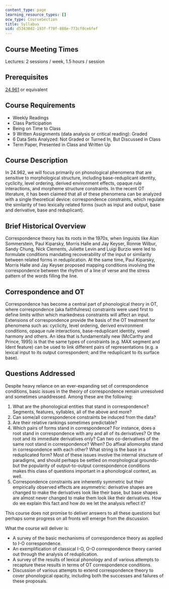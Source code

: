 ```yaml
---
content_type: page
learning_resource_types: []
ocw_type: CourseSection
title: Syllabus
uid: d53430d2-193f-f79f-888e-773cf0ce6fef
---
```


Course Meeting Times
--------------------

Lectures: 2 sessions / week, 1.5 hours / session

Prerequisites
-------------

[24.961](/courses/24-961-introduction-to-phonology-fall-2014/) or equivalent

Course Requirements
-------------------

*   Weekly Readings
*   Class Participation
*   Being on Time to Class
*   9 Written Assignments (data analysis or critical reading): Graded
*   6 Data Sets Analyzed: Not Graded or Turned In, But Discussed in Class
*   Term Paper, Presented in Class and Written Up

Course Description
------------------

In 24.962, we will focus primarily on phonological phenomena that are sensitive to morphological structure, including base-reduplicant identity, cyclicity, level ordering, derived environment effects, opaque rule interactions, and morpheme structure constraints. In the recent OT literature, it has been claimed that all of these phenomena can be analyzed with a single theoretical device: correspondence constraints, which regulate the similarity of two lexically related forms (such as input and output, base and derivative, base and reduplicant).

Brief Historical Overview
-------------------------

Correspondence theory has its roots in the 1970s, when linguists like Alan Sommerstein, Paul Kiparsky, Morris Halle and Jay Keyser, Ronnie Wilbur, Sandy Chung, Nick Clements, Juliette Levin and Luigi Burzio were led to formulate conditions mandating recoverability of the input or similarity between related forms in reduplication. At the same time, Paul Kiparsky, Morris Halle and Jay Keyser proposed mapping conditions involving the correspondence between the rhythm of a line of verse and the stress pattern of the words filling the line.

Correspondence and OT
---------------------

Correspondence has become a central part of phonological theory in OT, where correspondence (aka faithfulness) constraints were used first to define limits within which markedness constraints will affect an input. Extensions of correspondence provide the basis of the OT treatment for phenomena such as: cyclicity, level ordering, derived environment conditions, opaque rule interactions, base-reduplicant identity, vowel harmony and others. An idea that is fundamentally new (McCarthy and Prince, 1995) is that the same types of constraints (e.g. MAX segment and Ident feature) can be used to link different pairs of representations (e.g. a lexical input to its output correspondent; and the reduplicant to its surface base).

Questions Addressed
-------------------

Despite heavy reliance on an ever-expanding set of correspondence conditions, basic issues in the theory of correspondence remain unresolved and sometimes unaddressed. Among these are the following:

1.  What are the phonological entities that stand in correspondence? Segments, features, syllables, all of the above and more?
2.  Can some/all correspondence constraints be induced from the data?
3.  Are their relative rankings sometimes predictable?
4.  Which pairs of forms stand in correspondence? For instance, does a root stand in correspondence with any and all of its derivatives? Or the root and its immediate derivatives only? Can two co-derivatives of the same root stand in correspondence? When? Do affixal allomorphs stand in correspondence with each other? What string is the base in a reduplicated form? Most of these issues involve the internal structure of paradigms, and should perhaps be settled on morphological grounds-but the popularity of output-to-output correspondence conditions makes this class of questions important in a phonological context, as well.
5.  Correspondence constraints are inherently symmetric but their empirically observed effects are asymmetric: derivative shapes are changed to make the derivatives look like their base, but base shapes are almost never changed to make them look like their derivatives. How do we explain this fact and how do we let the analysis reflect it?

This course does not promise to deliver answers to all these questions but perhaps some progress on all fronts will emerge from the discussion.

What the course will deliver is:

*   A survey of the basic mechanisms of correspondence theory as applied to I-O correspondence.
*   An exemplification of classical I-O, O-O correspondence theory carried out through the analysis of reduplication.
*   A survey of the results of lexical phonology and of various attempts to recapture these results in terms of OT correspondence conditions.
*   Discussion of various attempts to extend correspondence theory to cover phonological opacity, including both the successes and failures of these proposals.